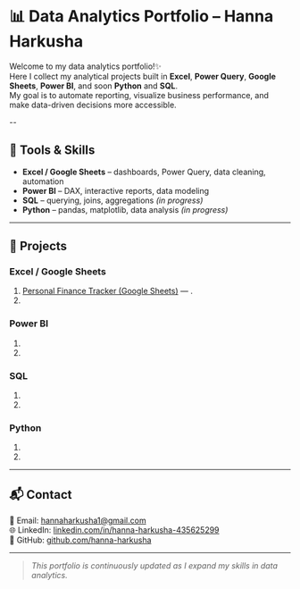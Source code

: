# 📊 Data Analytics Portfolio – Hanna Harkusha

Welcome to my data analytics portfolio!✨  
Here I collect my analytical projects built in **Excel**, **Power Query**, **Google Sheets**, **Power BI**, and soon **Python** and **SQL**.  
My goal is to automate reporting, visualize business performance, and make data-driven decisions more accessible.

--

## 🔧 Tools & Skills
- **Excel / Google Sheets** – dashboards, Power Query, data cleaning, automation  
- **Power BI** – DAX, interactive reports, data modeling  
- **SQL** – querying, joins, aggregations *(in progress)*  
- **Python** – pandas, matplotlib, data analysis *(in progress)*

---

## 📁 Projects

### Excel / Google Sheets
1. [Personal Finance Tracker (Google Sheets)]() — .
2. 

### Power BI
1. 
2. 

### SQL
1. 
2. 

### Python
1. 
2. 

---

## 📬 Contact
📧 Email: [hannaharkusha1@gmail.com](mailto:hannaharkusha1@gmail.com)  
🌐 LinkedIn: [linkedin.com/in/hanna-harkusha-435625299](https://www.linkedin.com/in/hanna-harkusha-435625299)  
💼 GitHub: [github.com/hanna-harkusha](https://github.com/hanna-harkusha)

---

> *This portfolio is continuously updated as I expand my skills in data analytics.*
